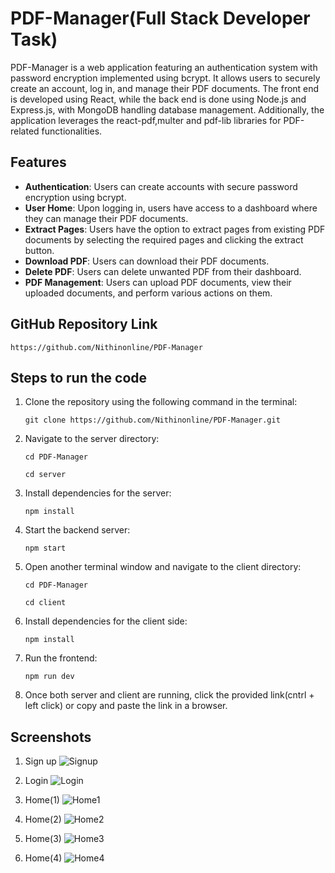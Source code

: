 

# PDF-Manager(Full Stack Developer Task)

PDF-Manager is a web application featuring an authentication system with password encryption implemented using bcrypt. It allows users to securely create an account, log in, and manage their PDF documents. The front end is developed using React, while the back end is done using Node.js and Express.js, with MongoDB handling database management. Additionally, the application leverages the react-pdf,multer and pdf-lib libraries for PDF-related functionalities.

## Features

- **Authentication**: Users can create accounts with secure password encryption using bcrypt.
- **User Home**: Upon logging in, users have access to a dashboard where they can manage their PDF documents.
- **Extract Pages**: Users have the option to extract pages from existing PDF documents by selecting the required pages and clicking the extract button.
- **Download PDF**: Users can download their PDF documents.
- **Delete PDF**: Users can delete unwanted PDF from their dashboard.
- **PDF Management**: Users can upload PDF documents, view their uploaded documents, and perform various actions on them.


## GitHub Repository Link

```
https://github.com/Nithinonline/PDF-Manager
```


## Steps to run the code 

1. Clone the repository using the following command in the terminal:
    ```
    git clone https://github.com/Nithinonline/PDF-Manager.git
    ```

2. Navigate to the server directory:
    ```
    cd PDF-Manager
    ```
    ```
    cd server
    ```

3. Install dependencies for the server:
    ```
    npm install
    ```
    
4. Start the backend server:
    ```
    npm start
    ```

5. Open another terminal window and navigate to the client directory:
    ```
    cd PDF-Manager
    ```
    ```
    cd client
    ```

6. Install dependencies for the client side:
    ```
    npm install
    ```

7. Run the frontend:
    ```
    npm run dev
    ```

8. Once both server and client are running, click the provided link(cntrl + left click) or copy and paste the link in a browser.

## Screenshots
1. Sign up
![Signup](https://github.com/Nithinonline/Ecommerce-DM/assets/140073410/9c8b0613-9983-4a4c-a141-6bb33ab75540)

2. Login
![Login](https://github.com/Nithinonline/Ecommerce-DM/assets/140073410/e00e7e65-0cca-4840-9551-85a05c60eb58)

3. Home(1)
![Home1](https://github.com/Nithinonline/Ecommerce-DM/assets/140073410/4cd41a97-8b46-47c1-96fe-cda54b3ec1a5)

4. Home(2)
   ![Home2](https://github.com/Nithinonline/Ecommerce-DM/assets/140073410/4dc1bac8-7d4d-43b4-920b-ddac77db2f19)

5. Home(3)
   ![Home3](https://github.com/Nithinonline/Ecommerce-DM/assets/140073410/bdcf3ad3-5e08-471b-a89f-56485e227adb)

6. Home(4)
   ![Home4](https://github.com/Nithinonline/Ecommerce-DM/assets/140073410/ec5cd1ae-2612-4105-92fe-d3e909d5bd62)
   
